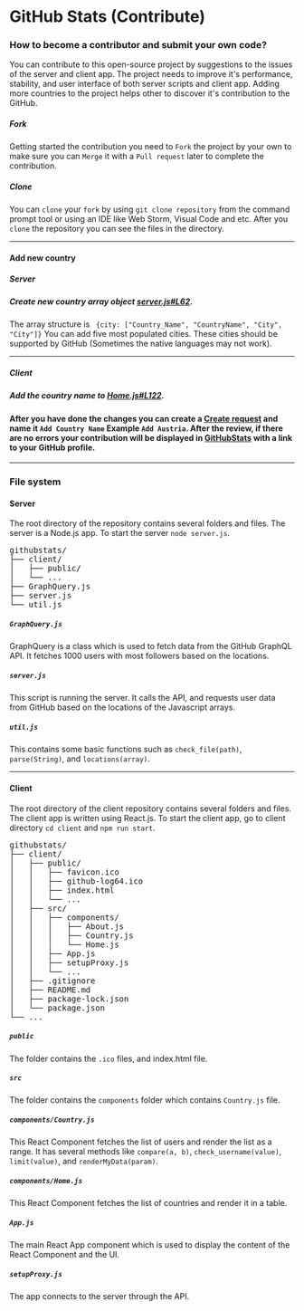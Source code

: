# GitHub Stats (Contribute)
### How to become a contributor and submit your own code?
You can contribute to this open-source project by suggestions to the issues of the server and client app.
The project needs to improve it's performance, stability, and user interface of both server scripts and client app.
Adding more countries to the project helps other to discover it's contribution to the GitHub.

##### Fork
Getting started the contribution you need to `Fork` the project by your own to make sure you can `Merge` it with a `Pull request`
later to complete the contribution.

##### Clone
You can `clone` your `fork` by using `git clone repository` from the command prompt tool or
using an IDE like Web Storm, Visual Code and etc. After you `clone` the repository you can see the files
in the directory.

---
#### Add new country
##### Server
##### Create new country array object [server.js#L62](https://github.com/gayanvoice/githubstats-github-graphql/blob/d00a177b006cb4d08052f58a9f8415fe504b55f3/server.js#L62).
The array structure is ` {city: ["Country_Name", "CountryName", "City", "City"]}` You can add five most populated cities. These cities should be supported by GitHub (Sometimes the native languages may not work).

---
##### Client
##### Add the country name to [Home.js#L122](https://github.com/gayanvoice/githubstats-github-graphql/blob/d00a177b006cb4d08052f58a9f8415fe504b55f3/client/src/components/Home.js#L122).

#### After you have done the changes you can create a [Create request](https://github.com/gayanvoice/githubstats/pulls) and name it `Add Country Name` Example `Add Austria`. After the review, if there are no errors your contribution will be displayed in [GitHubStats](http://www.githubstats.com/) with a link to your GitHub profile.

---
### File system
#### Server
The root directory of the repository contains several folders and files. The server is a Node.js app.
To start the server `node server.js`.
<pre>
githubstats/
├── client/
│   ├── public/
│   └── ...
├── GraphQuery.js
├── server.js
└── util.js
</pre>
##### `GraphQuery.js`
GraphQuery is a class which is used to fetch data from the GitHub GraphQL API.
It fetches 1000 users with most followers based on the locations.
##### `server.js`
This script is running the server. It calls the API, and requests user data from GitHub based
on the locations of the Javascript arrays.
##### `util.js`
This contains some basic functions such as `check_file(path)`, `parse(String)`, and `locations(array)`.

---
#### Client
The root directory of the client repository contains several folders and files.
The client app is written using React.js. To start the client app, go to client directory `cd client` and `npm run start`.
<pre>
githubstats/
├── client/
│   ├── public/
│   │   ├── favicon.ico
│   │   ├── github-log64.ico
│   │   ├── index.html
│   │   └── ...
│   ├── src/
│   │   ├── components/
│   │   │   ├── About.js
│   │   │   ├── Country.js
│   │   │   └── Home.js
│   │   ├── App.js
│   │   ├── setupProxy.js
│   │   └── ...
│   ├── .gitignore
│   ├── README.md
│   ├── package-lock.json
│   └── package.json
└── ...
</pre>
##### `public`
The folder contains the `.ico` files, and index.html file.
##### `src`
The folder contains the `components` folder which contains `Country.js` file.
##### `components/Country.js`
This React Component fetches the list of users and render the list as a range.
It has several methods like `compare(a, b)`, `check_username(value)`, `limit(value)`, and `renderMyData(param)`.
##### `components/Home.js`
This React Component fetches the list of countries and render it in a table.
##### `App.js`
The main React App component which is used to display the content of the React Component and the UI.
##### `setupProxy.js`
The app connects to the server through the API.

 

